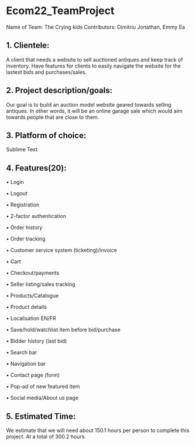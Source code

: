 # Ecom22_TeamProject

Name of Team: The Crying kids
Contributors: Dimitriu Jonathan, Emmy Ea

## 1. Clientele:
A client that needs a website to sell auctioned antiques and keep track of inventory. Have features for clients to easily navigate the website for the lastest bids and purchases/sales.

## 2. Project description/goals: 
Our goal is to build an auction model website geared towards selling antiques. 
In other words, it will be an online garage sale which would aim towards people that
are close to them.

## 3. Platform of choice:
Sublime Text

## 4. Features(20):
• Login

• Logout

• Registration

• 2-factor authentication

• Order history

• Order tracking

• Customer service system (ticketing)/invoice

• Cart

• Checkout/payments

• Seller listing/sales tracking 

• Products/Catalogue

• Product details

• Localisation EN/FR

• Save/hold/watchlist item before bid/purchase

• Bidder history (last bid)

• Search bar 

• Navigation bar 

• Contact page (form)

• Pop-ad of new featured item

• Social media/About us page 

## 5. Estimated Time:
We estimate that we will need about 150.1 hours per person to complete this project. At a total of 300.2 hours.  
